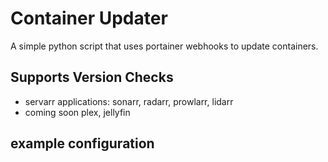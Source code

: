 # Container Updater
A simple python script that uses portainer webhooks to update containers.

## Supports Version Checks
- servarr applications: sonarr, radarr, prowlarr, lidarr
- coming soon plex, jellyfin


## example configuration
```

```
